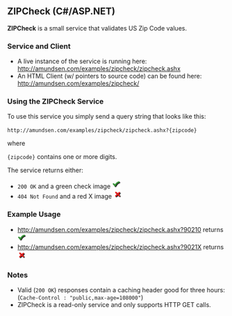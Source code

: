 ## ZIPCheck (C#/ASP.NET)

**ZIPCheck** is a small service that validates US Zip Code values.

### Service and Client
 * A live instance of the service is running here: http://amundsen.com/examples/zipcheck/zipcheck.ashx
 * An HTML Client (w/ pointers to source code) can be found here: http://amundsen.com/examples/zipcheck/

### Using the ZIPCheck Service
To use this service you simply send a query string that looks like this:

`http://amundsen.com/examples/zipcheck/zipcheck.ashx?{zipcode}`

where

`{zipcode}` contains one or more digits.

The service returns either:
 
 * `200 OK` and a green check image ![true.png](true.png)
 * `404 Not Found` and a red X image ![false.png](false.png)

### Example Usage
  * http://amundsen.com/examples/zipcheck/zipcheck.ashx?90210 returns ![true.png](true.png)
  * http://amundsen.com/examples/zipcheck/zipcheck.ashx?9021X returns ![false.png](false.png)

### Notes
 * Valid (`200 OK`) responses contain a caching header good for three hours: (`Cache-Control : "public,max-age=108000"`)
 * ZIPCheck is a read-only service and only supports HTTP GET calls.
